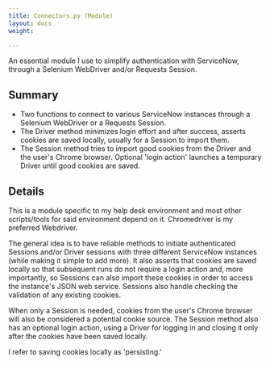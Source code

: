 ```yaml
---
title: Connectors.py (Module)
layout: docs
weight: 

---
```

An essential module I use to simplify authentication with ServiceNow, through a Selenium WebDriver and/or Requests Session.

## Summary

* Two functions to connect to various ServiceNow instances through a Selenium WebDriver or a Requests Session.
* The Driver method minimizes login effort and after success, asserts cookies are saved locally, usually for a Session to import them.
* The Session method tries to import good cookies from the Driver and the user's Chrome browser. Optional 'login action' launches a temporary Driver until good cookies are saved.

## Details

This is a module specific to my help desk environment and most other scripts/tools for said environment depend on it. Chromedriver is my preferred Webdriver.

The general idea is to have reliable methods to initiate authenticated Sessions and/or Driver sessions with three different ServiceNow instances (while making it simple to add more). It also asserts that cookies are saved locally so that subsequent runs do not require a login action and, more importantly, so Sessions can also import these cookies in order to access the instance's JSON web service. Sessions also handle checking the validation of any existing cookies.

When only a Session is needed, cookies from the user's Chrome browser will also be considered a potential cookie source. The Session method also has an optional login action, using a Driver for logging in and closing it only after the cookies have been saved locally. 

I refer to saving cookies locally as 'persisting.'
